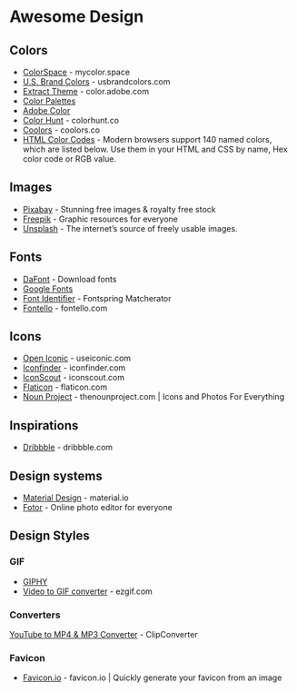 # Awesome Design

## Colors
* [ColorSpace](https://mycolor.space/) - mycolor.space
* [U.S. Brand Colors](https://usbrandcolors.com/) - usbrandcolors.com
* [Extract Theme](https://color.adobe.com/create/image) - color.adobe.com
* [Color Palettes](https://www.astellescolors.com/)
* [Adobe Color](https://color.adobe.com/)
* [Color Hunt](https://colorhunt.co) - colorhunt.co
* [Coolors](https://coolors.co/) - coolors.co
* [HTML Color Codes](https://htmlcolorcodes.com/color-names/) - Modern browsers support 140 named colors, which are listed below. Use them in your HTML and CSS by name, Hex color code or RGB value.

## Images
* [Pixabay](https://pixabay.com) - Stunning free images & royalty free stock
* [Freepik](https://www.freepik.com/) - Graphic resources for everyone
* [Unsplash](https://unsplash.com/) - The internet’s source of freely usable images.

## Fonts
* [DaFont](https://www.dafont.com/) - Download fonts
* [Google Fonts](https://fonts.google.com/)
* [Font Identifier](https://www.fontsquirrel.com/matcherator) - Fontspring Matcherator
* [Fontello](https://fontello.com/) - fontello.com

## Icons
* [Open Iconic](https://github.com/iconic/open-iconic) - useiconic.com
* [Iconfinder](https://www.iconfinder.com/) - iconfinder.com
* [IconScout](https://iconscout.com) - iconscout.com
* [Flaticon](https://www.flaticon.com/) - flaticon.com
* [Noun Project](https://thenounproject.com/) - thenounproject.com | Icons and Photos For Everything

## Inspirations
* [Dribbble](https://dribbble.com) - dribbble.com

## Design systems
* [Material Design](https://material.io/) - material.io
* [Fotor](https://www.fotor.com/) - Online photo editor for everyone

## Design Styles


### GIF
* [GIPHY](https://giphy.com/)
* [Video to GIF converter](https://ezgif.com/video-to-gif) - ezgif.com

### Converters
[YouTube to MP4 & MP3 Converter](https://www.clipconverter.cc/) - ClipConverter

### Favicon
* [Favicon.io](https://favicon.io/favicon-converter/) - favicon.io | Quickly generate your favicon from an image
